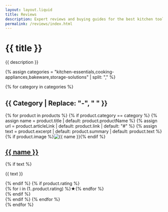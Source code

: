 ```yaml
---
layout: layout.liquid
title: Reviews
description: Expert reviews and buying guides for the best kitchen tools and appliances.
permalink: /reviews/index.html
---
```


<h1 class="category-title">{{ title }}</h1>
<p class="category-subtitle">{{ description }}</p>

{% assign categories = "kitchen-essentials,cooking-appliances,bakeware,storage-solutions" | split: "," %}

{% for category in categories %}
  <h2 style="margin-top:2rem; text-transform:capitalize;">
    {{ category | replace: "-", " " }}
  </h2>
  <div class="articles-grid">
    {% for product in products %}
      {% if product.category == category %}
        {% assign name = product.title | default: product.productName %}
        {% assign url  = product.articleLink | default: product.link | default: "#" %}
        {% assign text = product.excerpt | default: product.summary | default: product.text %}
        <article class="article">
          {% if product.image %}<img src="{{ product.image }}" alt="{{ name }}" class="article-image">{% endif %}
          <div class="article-content">
            <h2 class="article-title"><a href="{{ url }}">{{ name }}</a></h2>
            {% if text %}<p class="article-excerpt">{{ text }}</p>{% endif %}
            {% if product.rating %}
              <div class="article-meta">
                {% for i in (1..product.rating) %}★{% endfor %}
              </div>
            {% endif %}
          </div>
        </article>
      {% endif %}
    {% endfor %}
  </div>
{% endfor %}
